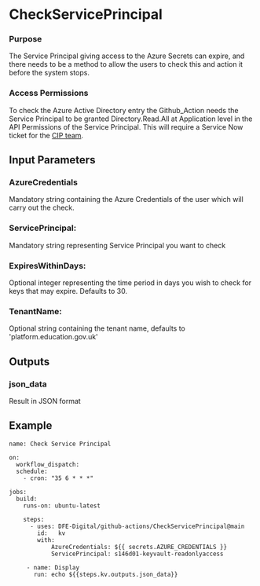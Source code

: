 # CheckServicePrincipal

### Purpose
The Service Principal giving access to the Azure Secrets can expire, and there needs to be a method to allow the users to check this and action it before the system stops.

### Access Permissions
To check the Azure Active Directory entry the Github_Action needs the Service Principal to be granted Directory.Read.All at Application level in the API Permissions of the Service Principal. This will require a Service Now ticket for the [CIP team](https://technical-guidance.education.gov.uk/infrastructure/support/#cip-engineering).

## Input Parameters

### AzureCredentials
Mandatory string containing the Azure Credentials of the user which will carry out the check.

### ServicePrincipal:
Mandatory string representing Service Principal you want to check

### ExpiresWithinDays:
Optional integer representing the time period in days you wish to check for keys that may expire. Defaults to 30.

### TenantName:
Optional string containing the tenant name, defaults to 'platform.education.gov.uk'

## Outputs

### json_data
Result in JSON format

## Example


```
name: Check Service Principal

on:
  workflow_dispatch:
  schedule:
    - cron: "35 6 * * *"

jobs:
  build:
    runs-on: ubuntu-latest

    steps:
      - uses: DFE-Digital/github-actions/CheckServicePrincipal@main
        id:   kv
        with:
            AzureCredentials: ${{ secrets.AZURE_CREDENTIALS }}
            ServicePrincipal: s146d01-keyvault-readonlyaccess

     - name: Display
       run: echo ${{steps.kv.outputs.json_data}}
```
